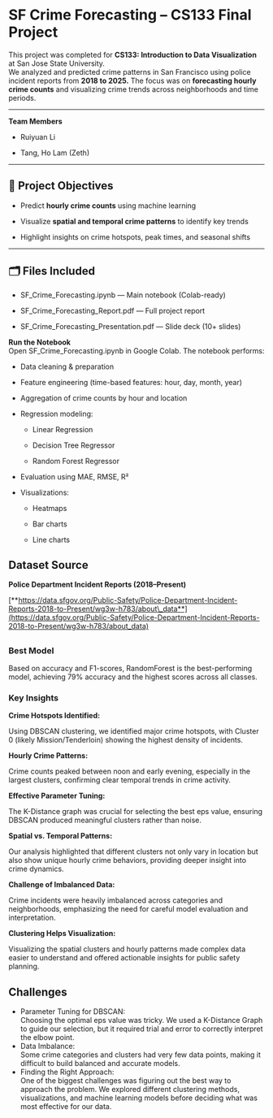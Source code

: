 # **SF Crime Forecasting – CS133 Final Project**

This project was completed for **CS133: Introduction to Data Visualization** at San Jose State University.  
 We analyzed and predicted crime patterns in San Francisco using police incident reports from **2018 to 2025\.** The focus was on **forecasting hourly crime counts** and visualizing crime trends across neighborhoods and time periods.

---

**Team Members**

* Ruiyuan Li

* Tang, Ho Lam (Zeth)

---

## **🎯 Project Objectives**

* Predict **hourly crime counts** using machine learning

* Visualize **spatial and temporal crime patterns** to identify key trends

* Highlight insights on crime hotspots, peak times, and seasonal shifts

---

## **🗂️ Files Included**

* SF\_Crime\_Forecasting.ipynb — Main notebook (Colab-ready)

* SF\_Crime\_Forecasting\_Report.pdf — Full project report

* SF\_Crime\_Forecasting\_Presentation.pdf — Slide deck (10+ slides)

**Run the Notebook**  
 Open SF\_Crime\_Forecasting.ipynb in Google Colab. The notebook performs:

* Data cleaning & preparation

* Feature engineering (time-based features: hour, day, month, year)

* Aggregation of crime counts by hour and location

* Regression modeling:

  * Linear Regression

  * Decision Tree Regressor

  * Random Forest Regressor

* Evaluation using MAE, RMSE, R²

* Visualizations:

  * Heatmaps

  * Bar charts

  * Line charts

## **Dataset Source**

**Police Department Incident Reports (2018–Present)**

[**https://data.sfgov.org/Public-Safety/Police-Department-Incident-Reports-2018-to-Present/wg3w-h783/about\_data**](https://data.sfgov.org/Public-Safety/Police-Department-Incident-Reports-2018-to-Present/wg3w-h783/about_data)

## 

## 

### **Best Model** 

Based on accuracy and F1-scores, RandomForest is the best-performing model, achieving 79% accuracy and the highest scores across all classes.

### **Key Insights**

**Crime Hotspots Identified:**

Using DBSCAN clustering, we identified major crime hotspots, with Cluster 0 (likely Mission/Tenderloin) showing the highest density of incidents.

**Hourly Crime Patterns:**

Crime counts peaked between noon and early evening, especially in the largest clusters, confirming clear temporal trends in crime activity.

**Effective Parameter Tuning:**

The K-Distance graph was crucial for selecting the best eps value, ensuring DBSCAN produced meaningful clusters rather than noise.

**Spatial vs. Temporal Patterns:**

Our analysis highlighted that different clusters not only vary in location but also show unique hourly crime behaviors, providing deeper insight into crime dynamics.

**Challenge of Imbalanced Data:**

Crime incidents were heavily imbalanced across categories and neighborhoods, emphasizing the need for careful model evaluation and interpretation.

**Clustering Helps Visualization:**

Visualizing the spatial clusters and hourly patterns made complex data easier to understand and offered actionable insights for public safety planning.

## 

## 

## **Challenges**

* Parameter Tuning for DBSCAN:  
  Choosing the optimal eps value was tricky. We used a K-Distance Graph to guide our selection, but it required trial and error to correctly interpret the elbow point.  
* Data Imbalance:  
  Some crime categories and clusters had very few data points, making it difficult to build balanced and accurate models.  
* Finding the Right Approach:  
  One of the biggest challenges was figuring out the best way to approach the problem. We explored different clustering methods, visualizations, and machine learning models before deciding what was most effective for our data.


